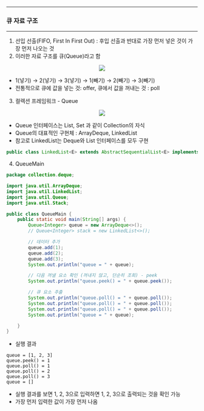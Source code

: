 -----
### 큐 자료 구조
-----
1. 선입 선출(FIFO, First In First Out) : 후입 선출과 반대로 가장 먼저 넣은 것이 가장 먼저 나오는 것
2. 이러한 자료 구조를 큐(Queue)라고 함
<div align="center">
<img src="https://github.com/user-attachments/assets/4b6df9cb-655b-4258-b31c-74975ca84f46">
</div>

  - 1(넣기) → 2(넣기) → 3(넣기) → 1(빼기) → 2(빼기) → 3(빼기)
  - 전통적으로 큐에 값을 넣는 것: offer, 큐에서 값을 꺼내는 것 : poll

3. 컬렉션 프레임워크 - Queue
<div align="center">
<img src="https://github.com/user-attachments/assets/61137213-2d26-48bd-ba2a-7b05e77e47c1">
</div>

  - Queue 인터페이스는 List, Set 과 같이 Collection의 자식
  - Queue의 대표적인 구현체 : ArrayDeque, LinkedList
  - 참고로 LinkedList는 Deque와 List 인터페이스를 모두 구현
```java
public class LinkedList<E> extends AbstractSequentialList<E> implements List<E>, Deque<E>, Cloneable, java.io.Serializable {}
```

4. QueueMain
```java
package collection.deque;

import java.util.ArrayDeque;
import java.util.LinkedList;
import java.util.Queue;
import java.util.Stack;

public class QueueMain {
    public static void main(String[] args) {
        Queue<Integer> queue = new ArrayDeque<>();
        // Queue<Integer> stack = new LinkedList<>();

        // 데이터 추가
        queue.add(1);
        queue.add(2);
        queue.add(3);
        System.out.println("queue = " + queue);

        // 다음 꺼낼 요소 확인 (꺼내지 않고, 단순히 조회) - peek
        System.out.println("queue.peek() = " + queue.peek());

        // 큐 요소 추출
        System.out.println("queue.poll() = " + queue.poll());
        System.out.println("queue.poll() = " + queue.poll());
        System.out.println("queue.poll() = " + queue.poll());
        System.out.println("queue = " + queue);

    }
}
```
  - 실행 결과
```
queue = [1, 2, 3]
queue.peek() = 1
queue.poll() = 1
queue.poll() = 2
queue.poll() = 3
queue = []
```
  - 실행 결과를 보면 1, 2, 3으로 입력하면 1, 2, 3으로 출력되는 것을 확인 가능
  - 가장 먼저 입력한 값이 가장 먼저 나옴

